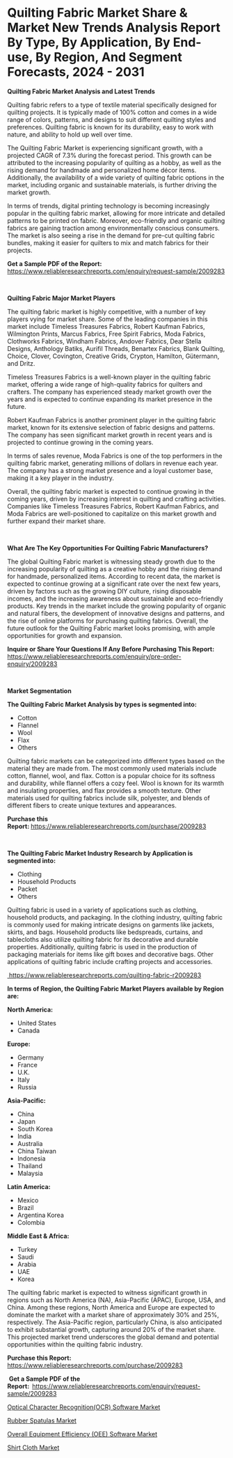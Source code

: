 <p><h1>Quilting Fabric Market Share & Market New Trends Analysis Report By Type, By Application, By End-use, By Region, And Segment Forecasts, 2024 - 2031</h1></p><p><strong>Quilting Fabric Market Analysis and Latest Trends</strong></p>
<p><p>Quilting fabric refers to a type of textile material specifically designed for quilting projects. It is typically made of 100% cotton and comes in a wide range of colors, patterns, and designs to suit different quilting styles and preferences. Quilting fabric is known for its durability, easy to work with nature, and ability to hold up well over time.</p><p>The Quilting Fabric Market is experiencing significant growth, with a projected CAGR of 7.3% during the forecast period. This growth can be attributed to the increasing popularity of quilting as a hobby, as well as the rising demand for handmade and personalized home décor items. Additionally, the availability of a wide variety of quilting fabric options in the market, including organic and sustainable materials, is further driving the market growth.</p><p>In terms of trends, digital printing technology is becoming increasingly popular in the quilting fabric market, allowing for more intricate and detailed patterns to be printed on fabric. Moreover, eco-friendly and organic quilting fabrics are gaining traction among environmentally conscious consumers. The market is also seeing a rise in the demand for pre-cut quilting fabric bundles, making it easier for quilters to mix and match fabrics for their projects.</p></p>
<p><strong>Get a Sample PDF of the Report:&nbsp;</strong> <a href="https://www.reliableresearchreports.com/enquiry/request-sample/2009283">https://www.reliableresearchreports.com/enquiry/request-sample/2009283</a></p>
<p>&nbsp;</p>
<p><strong>Quilting Fabric Major Market Players</strong></p>
<p><p>The quilting fabric market is highly competitive, with a number of key players vying for market share. Some of the leading companies in this market include Timeless Treasures Fabrics, Robert Kaufman Fabrics, Wilmington Prints, Marcus Fabrics, Free Spirit Fabrics, Moda Fabrics, Clothworks Fabrics, Windham Fabrics, Andover Fabrics, Dear Stella Designs, Anthology Batiks, Aurifil Threads, Benartex Fabrics, Blank Quilting, Choice, Clover, Covington, Creative Grids, Crypton, Hamilton, Gütermann, and Dritz.</p><p>Timeless Treasures Fabrics is a well-known player in the quilting fabric market, offering a wide range of high-quality fabrics for quilters and crafters. The company has experienced steady market growth over the years and is expected to continue expanding its market presence in the future.</p><p>Robert Kaufman Fabrics is another prominent player in the quilting fabric market, known for its extensive selection of fabric designs and patterns. The company has seen significant market growth in recent years and is projected to continue growing in the coming years.</p><p>In terms of sales revenue, Moda Fabrics is one of the top performers in the quilting fabric market, generating millions of dollars in revenue each year. The company has a strong market presence and a loyal customer base, making it a key player in the industry.</p><p>Overall, the quilting fabric market is expected to continue growing in the coming years, driven by increasing interest in quilting and crafting activities. Companies like Timeless Treasures Fabrics, Robert Kaufman Fabrics, and Moda Fabrics are well-positioned to capitalize on this market growth and further expand their market share.</p></p>
<p>&nbsp;</p>
<p><strong>What Are The Key Opportunities For Quilting Fabric Manufacturers?</strong></p>
<p><p>The global Quilting Fabric market is witnessing steady growth due to the increasing popularity of quilting as a creative hobby and the rising demand for handmade, personalized items. According to recent data, the market is expected to continue growing at a significant rate over the next few years, driven by factors such as the growing DIY culture, rising disposable incomes, and the increasing awareness about sustainable and eco-friendly products. Key trends in the market include the growing popularity of organic and natural fibers, the development of innovative designs and patterns, and the rise of online platforms for purchasing quilting fabrics. Overall, the future outlook for the Quilting Fabric market looks promising, with ample opportunities for growth and expansion.</p></p>
<p><strong>Inquire or Share Your Questions If Any Before Purchasing This Report:</strong> <a href="https://www.reliableresearchreports.com/enquiry/pre-order-enquiry/2009283">https://www.reliableresearchreports.com/enquiry/pre-order-enquiry/2009283</a></p>
<p>&nbsp;</p>
<p><strong>Market Segmentation</strong></p>
<p><strong>The Quilting Fabric Market Analysis by types is segmented into:</strong></p>
<p><ul><li>Cotton</li><li>Flannel</li><li>Wool</li><li>Flax</li><li>Others</li></ul></p>
<p><p>Quilting fabric markets can be categorized into different types based on the material they are made from. The most commonly used materials include cotton, flannel, wool, and flax. Cotton is a popular choice for its softness and durability, while flannel offers a cozy feel. Wool is known for its warmth and insulating properties, and flax provides a smooth texture. Other materials used for quilting fabrics include silk, polyester, and blends of different fibers to create unique textures and appearances.</p></p>
<p><strong>Purchase this Report:&nbsp;</strong><a href="https://www.reliableresearchreports.com/purchase/2009283">https://www.reliableresearchreports.com/purchase/2009283</a></p>
<p>&nbsp;</p>
<p><strong>The Quilting Fabric Market Industry Research by Application is segmented into:</strong></p>
<p><ul><li>Clothing</li><li>Household Products</li><li>Packet</li><li>Others</li></ul></p>
<p><p>Quilting fabric is used in a variety of applications such as clothing, household products, and packaging. In the clothing industry, quilting fabric is commonly used for making intricate designs on garments like jackets, skirts, and bags. Household products like bedspreads, curtains, and tablecloths also utilize quilting fabric for its decorative and durable properties. Additionally, quilting fabric is used in the production of packaging materials for items like gift boxes and decorative bags. Other applications of quilting fabric include crafting projects and accessories.</p></p>
<p><a href="https://www.reliableresearchreports.com/quilting-fabric-r2009283">&nbsp;https://www.reliableresearchreports.com/quilting-fabric-r2009283</a></p>
<p><strong>In terms of Region, the Quilting Fabric Market Players available by Region are:</strong></p>
<p>
    <p> <strong> North America: </strong>
        <ul>
            <li>United States</li>
            <li>Canada</li>
        </ul>
        </p> 
    <p> <strong> Europe: </strong>
        <ul>
            <li>Germany</li>
            <li>France</li>
            <li>U.K.</li>
            <li>Italy</li>
            <li>Russia</li>
        </ul>
        </p> 
    <p> <strong> Asia-Pacific: </strong>
        <ul>
            <li>China</li>
            <li>Japan</li>
            <li>South Korea</li>
            <li>India</li>
            <li>Australia</li>
            <li>China Taiwan</li>
            <li>Indonesia</li>
            <li>Thailand</li>
            <li>Malaysia</li>
        </ul>
        </p> 
    <p> <strong> Latin America: </strong>
        <ul>
            <li>Mexico</li>
            <li>Brazil</li>
            <li>Argentina Korea</li>
            <li>Colombia</li>
        </ul>
        </p> 
    <p> <strong> Middle East & Africa: </strong>
        <ul>
            <li>Turkey</li>
            <li>Saudi</li>
            <li>Arabia</li>
            <li>UAE</li>
            <li>Korea</li>
        </ul>
    </p>
    </p>
<p><p>The quilting fabric market is expected to witness significant growth in regions such as North America (NA), Asia-Pacific (APAC), Europe, USA, and China. Among these regions, North America and Europe are expected to dominate the market with a market share of approximately 30% and 25%, respectively. The Asia-Pacific region, particularly China, is also anticipated to exhibit substantial growth, capturing around 20% of the market share. This projected market trend underscores the global demand and potential opportunities within the quilting fabric industry.</p></p>
<p><strong>Purchase this Report: </strong><a href="https://www.reliableresearchreports.com/purchase/2009283">https://www.reliableresearchreports.com/purchase/2009283</a></p>
<p>&nbsp;<strong>Get a Sample PDF of the Report:&nbsp;&nbsp;</strong><a href="https://www.reliableresearchreports.com/enquiry/request-sample/2009283">https://www.reliableresearchreports.com/enquiry/request-sample/2009283</a></p>
<p><strong></strong></p>
<p><p><a href="https://github.com/prosalinda88/Market-Research-Report-List-5/blob/main/optical-character-recognitionocr-software-market.md">Optical Character Recognition(OCR) Software Market</a></p><p><a href="https://www.linkedin.com/pulse/rubber-spatulas-market-size-amp-share-analysis-growth-trends-qkfec">Rubber Spatulas Market</a></p><p><a href="https://github.com/NorbertYates/Market-Research-Report-List-5/blob/main/overall-equipment-efficiency-oee-software-market.md">Overall Equipment Efficiency (OEE) Software Market</a></p><p><a href="https://www.linkedin.com/pulse/emerging-trends-shirt-cloth-market-global-outlook-future-e7r9c">Shirt Cloth Market</a></p></p>